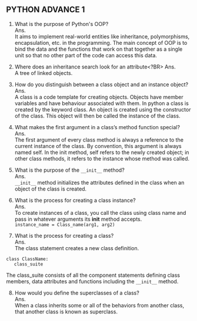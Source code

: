 ## PYTHON ADVANCE 1

1. What is the purpose of Python&#39;s OOP?<BR>
Ans.<br>
It aims to implement real-world entities like inheritance, polymorphisms, encapsulation, etc. in the programming. The main concept of OOP is to bind the data and the functions that work on that together as a single unit so that no other part of the code can access this data.

2. Where does an inheritance search look for an attribute<?BR>
Ans.<br>
A tree of linked objects.

3. How do you distinguish between a class object and an instance object?<br>
Ans.<br>
A class is a code template for creating objects. Objects have member variables and have behaviour associated with them. In python a class is created by the keyword class. An object is created using the constructor of the class. This object will then be called the instance of the class.

4. What makes the first argument in a class’s method function special?<br>
Ans.<br>
The first argument of every class method is always a reference to the current instance of the class. By convention, this argument is always named self. In the init method, self refers to the newly created object; in other class methods, it refers to the instance whose method was called.

5. What is the purpose of the `__init__` method?<br>
Ans.<br>
`__init__` method initializes the attributes defined in the class when an object of the class is created.

6. What is the process for creating a class instance?<br>
Ans.<br>
To create instances of a class, you call the class using class name and pass in whatever arguments its __init__ method accepts.<br>
`instance_name = Class_name(arg1, arg2)`

7. What is the process for creating a class?<br>
Ans.<br>
The class statement creates a new class definition.
```
class ClassName:
   class_suite
```
The class_suite consists of all the component statements defining class members, data attributes and functions including the `__init__` method.

8. How would you define the superclasses of a class?<br>
Ans.<br>
When a class inherits some or all of the behaviors from another class, that another class is known as superclass.